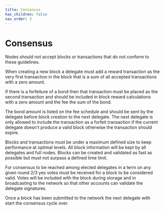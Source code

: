 ```yaml
---
title: Consensus
has_children: false
nav_order: 3
---
```


# Consensus

Nodes should not accept blocks or transactions that do not conform to these guidelines.

When creating a new block a delegate must add a reward transaction as the very first transaction in the block that is a sum of all accepted transactions with a zero amount.  

If there is a forfeiture of a bond then that transaction must be placed as the second transaction and should be included in block reward calculations with a zero amount and the fee the sum of the bond.

The bond amount is listed on the fee schedule and should be sent by the delegate before block creation to the next delegate.  The next delegate is only allowed to include the transaction as a forfeit transaction if the current delegate doesn't produce a valid block otherwise the transaction should expire.

Blocks and transactions must be under a maximum defined size to keep performance at optimal levels.   All block information will be kept by all delegates and full nodes.  Blocks can be created and validated as fast as possible but must not surpass a defined time limit.

For consensus to be reached among elected delegates in a term on any given round 2/3 yes votes must be received for a block to be considered valid.  Votes will be included with the block during storage and in broadcasting to the network so that other accounts can validate the delegate signatures.

Once a block has been submitted to the network the next delegate with start the consensus cycle over.